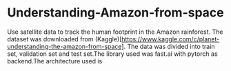 # Understanding-Amazon-from-space
Use satellite data to track the human footprint in the Amazon rainforest. The dataset was downloaded from (Kaggle)[https://www.kaggle.com/c/planet-understanding-the-amazon-from-space]. The data was divided into train set, validation set and test set.The library used was fast.ai with pytorch as backend.The architecture used is 
